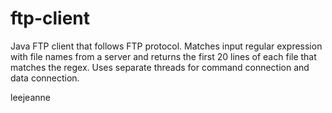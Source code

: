 # ftp-client
Java FTP client that follows FTP protocol. Matches input regular expression with file names from a server and returns the first 20 lines of each file that matches the regex. Uses separate threads for command connection and data connection.

leejeanne
